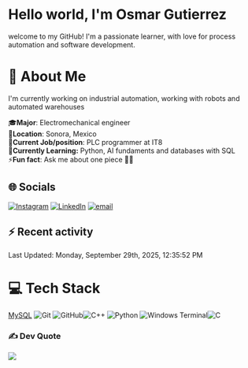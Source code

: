 # Hello world, I'm Osmar Gutierrez

welcome to my GitHub! I'm a passionate learner, with love for process automation and software development.

# 💫 About Me

I'm currently working on industrial automation, working with robots and automated warehouses

🎓**Major**: Electromechanical engineer<br>
📍**Location**: Sonora, Mexico<br>
💼**Current Job/position**: PLC programmer at IT8<br>
🌱**Currently Learning:** Python, AI fundaments and databases with SQL<br>
⚡**Fun fact**: Ask me about one piece 🏴‍☠️

## 🌐 Socials

[![Instagram](https://img.shields.io/badge/Instagram-%23E4405F.svg?logo=Instagram&logoColor=white)](https://instagram.com/osmar_bto) [![LinkedIn](https://img.shields.io/badge/LinkedIn-%230077B5.svg?logo=linkedin&logoColor=white)](https://linkedin.com/in/osmar-gutiérrez-botello) [![email](https://img.shields.io/badge/Email-D14836?logo=gmail&logoColor=white)](mailto:osmar.gtz.botello@gmail.com)

## ⚡ Recent activity
<!--RECENT_ACTIVITY:start-->
<!--RECENT_ACTIVITY:end-->
<!--RECENT_ACTIVITY:last_update-->
Last Updated: Monday, September 29th, 2025, 12:35:52 PM
<!--RECENT_ACTIVITY:last_update_end-->

# 💻 Tech Stack
[MySQL](https://img.shields.io/badge/mysql-4479A1.svg?style=for-the-badge&logo=mysql&logoColor=white)
![Git](https://img.shields.io/badge/git-%23F05033.svg?style=for-the-badge&logo=git&logoColor=white) ![GitHub](https://img.shields.io/badge/github-%23121011.svg?style=for-the-badge&logo=github&logoColor=white)![C++](https://img.shields.io/badge/c++-%2300599C.svg?style=for-the-badge&logo=c%2B%2B&logoColor=white) ![Python](https://img.shields.io/badge/python-3670A0?style=for-the-badge&logo=python&logoColor=ffdd54) ![Windows Terminal](https://img.shields.io/badge/Windows%20Terminal-%234D4D4D.svg?style=for-the-badge&logo=windows-terminal&logoColor=white)![C](https://img.shields.io/badge/c-%2300599C.svg?style=for-the-badge&logo=c&logoColor=white)

### ✍️ Dev Quote

![](https://quotes-github-readme.vercel.app/api?type=horizontal&theme=radical)

